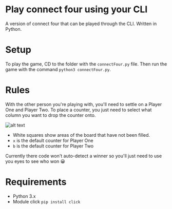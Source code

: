 # Play connect four using your CLI
A version of connect four that can be played through the CLI. Written in Python.

# Setup
To play the game, CD to the folder with the `connectFour.py` file. Then run the game with the command `python3 connectFour.py`.

# Rules
With the other person you're playing with, you'll need to settle on a Player One and Player Two. To place a counter, you just need to select what column you want to drop the counter onto.

![alt text](https://i.imgur.com/ypuWnOY.png)

- White squares show areas of the board that have not been filled.
- `x` is the default counter for Player One
- `b` is the default counter for Player Two

Currently there code won't auto-detect a winner so you'll just need to use you eyes to see who won 😀

# Requirements
- Python 3.x
- Module click
`pip install click`
